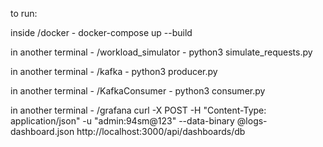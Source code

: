 to run:

inside /docker - 
docker-compose up --build


in another terminal - /workload_simulator -
python3 simulate_requests.py


in another terminal - /kafka -
python3 producer.py

in another terminal - /KafkaConsumer -
python3 consumer.py

in another terminal - /grafana
curl -X POST   -H "Content-Type: application/json"   -u "admin:94sm@123"   --data-binary @logs-dashboard.json    http://localhost:3000/api/dashboards/db
